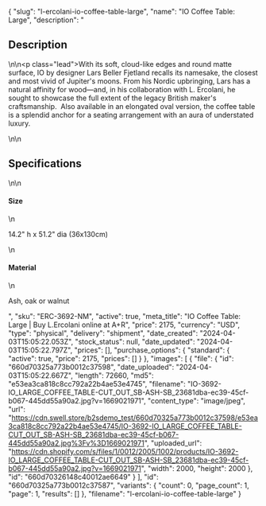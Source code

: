 {
  "slug": "l-ercolani-io-coffee-table-large",
  "name": "IO Coffee Table: Large",
  "description": "<h2>Description</h2>\n<!-- split -->\n<p class=\"lead\">With its soft, cloud-like edges and round matte surface, IO by designer Lars Beller Fjetland recalls its namesake, the closest and most vivid of Jupiter's moons. From his Nordic upbringing, Lars has a natural affinity for wood—and, in his collaboration with L. Ercolani, he sought to showcase the full extent of the legacy British maker's craftsmanship.  Also available in an elongated oval version, the coffee table is a splendid anchor for a seating arrangement with an aura of understated luxury.  </p>\n<!-- split -->\n<h2>Specifications</h2>\n<!-- split -->\n<h4>Size</h4>\n<p>14.2\" h x 51.2\" dia (36x130cm)</p>\n<h4>Material</h4>\n<p>Ash, oak or walnut</p>",
  "sku": "ERC-3692-NM",
  "active": true,
  "meta_title": "IO Coffee Table: Large | Buy L.Ercolani online at A+R",
  "price": 2175,
  "currency": "USD",
  "type": "physical",
  "delivery": "shipment",
  "date_created": "2024-04-03T15:05:22.053Z",
  "stock_status": null,
  "date_updated": "2024-04-03T15:05:22.797Z",
  "prices": [],
  "purchase_options": {
    "standard": {
      "active": true,
      "price": 2175,
      "prices": []
    }
  },
  "images": [
    {
      "file": {
        "id": "660d70325a773b0012c37598",
        "date_uploaded": "2024-04-03T15:05:22.667Z",
        "length": 72660,
        "md5": "e53ea3ca818c8cc792a22b4ae53e4745",
        "filename": "IO-3692-IO_LARGE_COFFEE_TABLE-CUT_OUT_SB-ASH-SB_23681dba-ec39-45cf-b067-445dd55a90a2.jpg?v=1669021971",
        "content_type": "image/jpeg",
        "url": "https://cdn.swell.store/b2sdemo_test/660d70325a773b0012c37598/e53ea3ca818c8cc792a22b4ae53e4745/IO-3692-IO_LARGE_COFFEE_TABLE-CUT_OUT_SB-ASH-SB_23681dba-ec39-45cf-b067-445dd55a90a2.jpg%3Fv%3D1669021971",
        "uploaded_url": "https://cdn.shopify.com/s/files/1/0012/2005/1002/products/IO-3692-IO_LARGE_COFFEE_TABLE-CUT_OUT_SB-ASH-SB_23681dba-ec39-45cf-b067-445dd55a90a2.jpg?v=1669021971",
        "width": 2000,
        "height": 2000
      },
      "id": "660d70326148c40012ae6649"
    }
  ],
  "id": "660d70325a773b0012c37587",
  "variants": {
    "count": 0,
    "page_count": 1,
    "page": 1,
    "results": []
  },
  "filename": "l-ercolani-io-coffee-table-large"
}